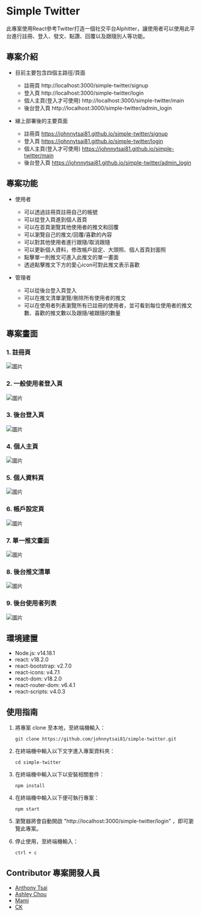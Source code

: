 # Simple Twitter

此專案使用React參考Twitter打造一個社交平台Alphitter，讓使用者可以使用此平台進行註冊、登入、發文、點讚、回覆以及跟隨別人等功能。

## 專案介紹

- 目前主要包含四個主路徑/頁面
  - 註冊頁 http://localhost:3000/simple-twitter/signup
  - 登入頁 http://localhost:3000/simple-twitter/login
  - 個人主頁(登入才可使用) http://localhost:3000/simple-twitter/main
  - 後台登入頁 http://localhost:3000/simple-twitter/admin_login
  
- 線上部署後的主要頁面
  - 註冊頁 https://johnnytsai81.github.io/simple-twitter/signup
  - 登入頁 https://johnnytsai81.github.io/simple-twitter/login
  - 個人主頁(登入才可使用) https://johnnytsai81.github.io/simple-twitter/main
  - 後台登入頁 https://johnnytsai81.github.io/simple-twitter/admin_login
  
## 專案功能

- 使用者
  - 可以透過註冊頁註冊自己的帳號
  - 可以從登入頁進到個人首頁
  - 可以在首頁瀏覽其他使用者的推文和回覆
  - 可以瀏覽自己的推文/回覆/喜歡的內容
  - 可以對其他使用者進行跟隨/取消跟隨
  - 可以更新個人資料，修改帳戶設定、大頭照、個人首頁封面照
  - 點擊單一則推文可進入此推文的單一畫面
  - 透過點擊推文下方的愛心icon可對此推文表示喜歡

- 管理者
  - 可以從後台登入頁登入
  - 可以在推文清單瀏覽/刪除所有使用者的推文
  - 可以在使用者列表瀏覽所有已註冊的使用者，並可看到每位使用者的推文數、喜歡的推文數以及跟隨/被跟隨的數量

## 專案畫面

### 1. 註冊頁
![圖片](https://upload.cc/i1/2022/12/25/7FmWuP.jpg)

### 2. 一般使用者登入頁
![圖片](https://upload.cc/i1/2022/12/25/Cp9G0F.jpg)

### 3. 後台登入頁
![圖片](https://upload.cc/i1/2022/12/25/fnCmFH.jpg)

### 4. 個人主頁
![圖片](https://upload.cc/i1/2022/12/25/rsagOI.jpg)

### 5. 個人資料頁
![圖片](https://upload.cc/i1/2022/12/25/4QaSxd.jpg)

### 6. 帳戶設定頁
![圖片](https://upload.cc/i1/2022/12/25/4QaSxd.jpg)

### 7. 單一推文畫面
![圖片](https://upload.cc/i1/2022/12/25/jJ1Osu.jpg)

### 8. 後台推文清單
![圖片](https://upload.cc/i1/2022/12/25/nIMOTJ.jpg)

### 9. 後台使用者列表
![圖片](https://upload.cc/i1/2022/12/25/Fz5MrQ.jpg)


## 環境建置

  - Node.js: v14.18.1
  - react: v18.2.0
  - react-bootstrap: v2.7.0
  - react-icons: v4.7.1
  - react-dom: v18.2.0
  - react-router-dom: v6.4.1
  - react-scripts: v4.0.3

## 使用指南

1. 將專案 clone 至本地，至終端機輸入：

   ```
   git clone https://github.com/johnnytsai81/simple-twitter.git
   ```
   
2. 在終端機中輸入以下文字進入專案資料夾：

   ```
   cd simple-twitter
   ```
   
3. 在終端機中輸入以下以安裝相關套件：

   ```
   npm install
   ```
   
4. 在終端機中輸入以下便可執行專案：

   ```
   npm start
   ```
   
3. 瀏覽器將會自動開啟 "http://localhost:3000/simple-twitter/login" ，即可瀏覽此專案。

4. 停止使用，至終端機輸入：
   ```
   ctrl + c
   ```

## Contributor 專案開發人員

- [Anthony Tsai](https://github.com/johnnytsai81)
- [Ashley Chou](https://github.com/ChunYingChou)
- [Mami](https://github.com/shanelin0904)
- [CK](https://github.com/Gincoolwant)

